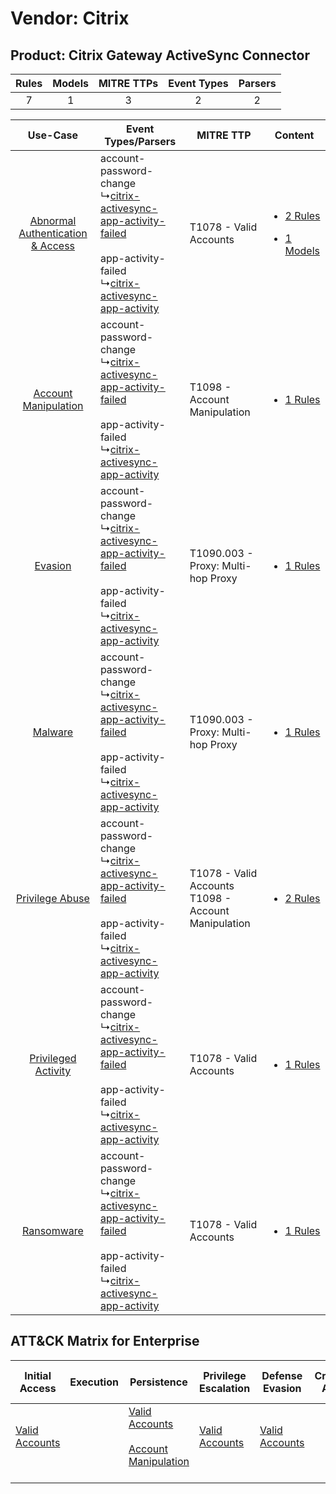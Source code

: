 Vendor: Citrix
==============
Product: Citrix Gateway ActiveSync Connector
--------------------------------------------
| Rules | Models | MITRE TTPs | Event Types | Parsers |
|:-----:|:------:|:----------:|:-----------:|:-------:|
|   7   |   1    |     3      |      2      |    2    |

|    Use-Case    | Event Types/Parsers    | MITRE TTP    | Content    |
|:----:| ---- | ---- | ---- |
| [Abnormal Authentication & Access](../../../UseCases/uc_abnormal_authentication_&_access.md) |  account-password-change<br> ↳[citrix-activesync-app-activity-failed](Ps/pC_citrixactivesyncappactivityfailed.md)<br><br> app-activity-failed<br> ↳[citrix-activesync-app-activity](Ps/pC_citrixactivesyncappactivity.md)<br> | T1078 - Valid Accounts<br>    | [<ul><li>2 Rules</li></ul><ul><li>1 Models</li></ul>](RM/r_m_citrix_citrix_gateway_activesync_connector_Abnormal_Authentication_&_Access.md) |
|    [Account Manipulation](../../../UseCases/uc_account_manipulation.md)    |  account-password-change<br> ↳[citrix-activesync-app-activity-failed](Ps/pC_citrixactivesyncappactivityfailed.md)<br><br> app-activity-failed<br> ↳[citrix-activesync-app-activity](Ps/pC_citrixactivesyncappactivity.md)<br> | T1098 - Account Manipulation<br>    | [<ul><li>1 Rules</li></ul>](RM/r_m_citrix_citrix_gateway_activesync_connector_Account_Manipulation.md)    |
|    [Evasion](../../../UseCases/uc_evasion.md)    |  account-password-change<br> ↳[citrix-activesync-app-activity-failed](Ps/pC_citrixactivesyncappactivityfailed.md)<br><br> app-activity-failed<br> ↳[citrix-activesync-app-activity](Ps/pC_citrixactivesyncappactivity.md)<br> | T1090.003 - Proxy: Multi-hop Proxy<br>    | [<ul><li>1 Rules</li></ul>](RM/r_m_citrix_citrix_gateway_activesync_connector_Evasion.md)    |
|    [Malware](../../../UseCases/uc_malware.md)    |  account-password-change<br> ↳[citrix-activesync-app-activity-failed](Ps/pC_citrixactivesyncappactivityfailed.md)<br><br> app-activity-failed<br> ↳[citrix-activesync-app-activity](Ps/pC_citrixactivesyncappactivity.md)<br> | T1090.003 - Proxy: Multi-hop Proxy<br>    | [<ul><li>1 Rules</li></ul>](RM/r_m_citrix_citrix_gateway_activesync_connector_Malware.md)    |
|    [Privilege Abuse](../../../UseCases/uc_privilege_abuse.md)    |  account-password-change<br> ↳[citrix-activesync-app-activity-failed](Ps/pC_citrixactivesyncappactivityfailed.md)<br><br> app-activity-failed<br> ↳[citrix-activesync-app-activity](Ps/pC_citrixactivesyncappactivity.md)<br> | T1078 - Valid Accounts<br>T1098 - Account Manipulation<br> | [<ul><li>2 Rules</li></ul>](RM/r_m_citrix_citrix_gateway_activesync_connector_Privilege_Abuse.md)    |
|    [Privileged Activity](../../../UseCases/uc_privileged_activity.md)    |  account-password-change<br> ↳[citrix-activesync-app-activity-failed](Ps/pC_citrixactivesyncappactivityfailed.md)<br><br> app-activity-failed<br> ↳[citrix-activesync-app-activity](Ps/pC_citrixactivesyncappactivity.md)<br> | T1078 - Valid Accounts<br>    | [<ul><li>1 Rules</li></ul>](RM/r_m_citrix_citrix_gateway_activesync_connector_Privileged_Activity.md)    |
|    [Ransomware](../../../UseCases/uc_ransomware.md)    |  account-password-change<br> ↳[citrix-activesync-app-activity-failed](Ps/pC_citrixactivesyncappactivityfailed.md)<br><br> app-activity-failed<br> ↳[citrix-activesync-app-activity](Ps/pC_citrixactivesyncappactivity.md)<br> | T1078 - Valid Accounts<br>    | [<ul><li>1 Rules</li></ul>](RM/r_m_citrix_citrix_gateway_activesync_connector_Ransomware.md)    |

ATT&CK Matrix for Enterprise
----------------------------
| Initial Access                                                      | Execution | Persistence                                                                                                                                  | Privilege Escalation                                                | Defense Evasion                                                     | Credential Access | Discovery | Lateral Movement | Collection | Command and Control                                                                                                                       | Exfiltration | Impact |
| ------------------------------------------------------------------- | --------- | -------------------------------------------------------------------------------------------------------------------------------------------- | ------------------------------------------------------------------- | ------------------------------------------------------------------- | ----------------- | --------- | ---------------- | ---------- | ----------------------------------------------------------------------------------------------------------------------------------------- | ------------ | ------ |
| [Valid Accounts](https://attack.mitre.org/techniques/T1078)<br><br> |           | [Valid Accounts](https://attack.mitre.org/techniques/T1078)<br><br>[Account Manipulation](https://attack.mitre.org/techniques/T1098)<br><br> | [Valid Accounts](https://attack.mitre.org/techniques/T1078)<br><br> | [Valid Accounts](https://attack.mitre.org/techniques/T1078)<br><br> |                   |           |                  |            | [Proxy: Multi-hop Proxy](https://attack.mitre.org/techniques/T1090/003)<br><br>[Proxy](https://attack.mitre.org/techniques/T1090)<br><br> |              |        |